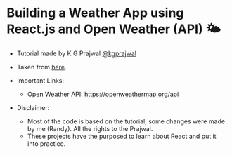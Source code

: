 # Building a Weather App using React.js and Open Weather (API) 🌤

- Tutorial made by K G Prajwal [@kgprajwal](https://dev.to/kgprajwal)

- Taken from [here](https://bit.ly/3EKQJGZ).

- Important Links:

  - Open Weather API: https://openweathermap.org/api

- Disclaimer:
  - Most of the code is based on the tutorial, some changes were made by me (Randy). All the rights to the Prajwal.
  - These projects have the purposed to learn about React and put it into practice.
